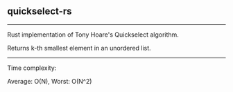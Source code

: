 ## quickselect-rs

----

Rust implementation of Tony Hoare's Quickselect algorithm.

Returns k-th smallest element in an unordered list.

---
Time complexity:

Average: O(N), Worst: O(N^2) 
